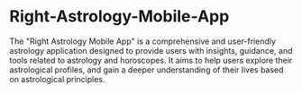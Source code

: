 # Right-Astrology-Mobile-App
The "Right Astrology Mobile App" is a comprehensive and user-friendly astrology application designed to provide users with insights, guidance, and tools related to astrology and horoscopes. It aims to help users explore their astrological profiles, and gain a deeper understanding of their lives based on astrological principles.
